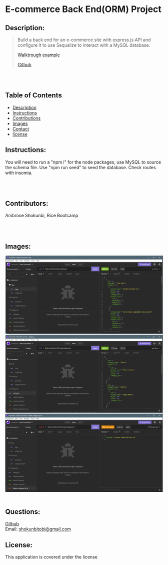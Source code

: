 

# E-commerce Back End(ORM) Project
## Description:
<blockquote>
<p>Build a back end for an e-commerce site with express.js API and configure it to use Sequalize to interact with a MySQL database.

[Walktrough example](https://drive.google.com/file/d/1apTdqrCFP6vcfXGbBGnLkrvjHSp4vzT3/view?usp=sharing)

[Github](https://github.com/ashokunb/E-commerce-back-end-orm)

</p>
</blockquote>
<br><br>

## Table of Contents
- [Description](#description)
- [Instructions](#instructions)
- [Contributions](#contributors)
- [Images](#images)
- [Contact](#questions)
- [license](#license)

## Instructions:

You will need to run a "npm i" for the node packages, use MySQL to source the schema file. Use "npm run seed" to seed the database. Check routes with insomia.

<br><br>
## Contributors:

Ambrose Shokunbi, Rice Bootcamp

<br><br>

## Images:
<img  src="./Images/1.jpg" width="600" >

<img  src="./Images/2.jpg" width="600" >

<img  src="./Images/3.jpg" width="600" >
<br><br>

## Questions:
[Github](https://github.com/ashokunb)
<br>
Email: shokunbitobi@gmail.com


## License:

  This application is covered under the  license
<br>
